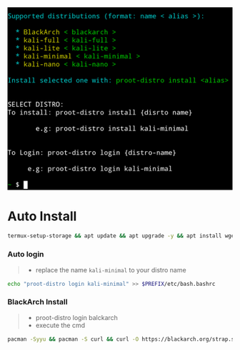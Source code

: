 <img src="https://github.com/xiv3r/termux-proot-distro/blob/main/installer/proot.png">

# Auto Install
```sh
termux-setup-storage && apt update && apt upgrade -y && apt install wget -y && wget -qO- https://raw.githubusercontent.com/xiv3r/termux-proot-distro/refs/heads/main/config/installer.sh | sh
```

### Auto login
> - replace the name `kali-minimal` to your distro name
```sh
echo "proot-distro login kali-minimal" >> $PREFIX/etc/bash.bashrc
```

### BlackArch Install 
> - proot-distro login balckarch
> - execute the cmd
```sh
pacman -Syyu && pacman -S curl && curl -O https://blackarch.org/strap.sh && chmod +x strap.sh && sudo ./strap.sh
```
